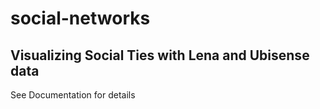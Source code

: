 # social-networks
Visualizing Social Ties with Lena and Ubisense data
------------------------------------------------------
See Documentation for details
